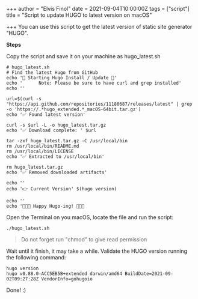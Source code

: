 +++
author = "Elvis Finol"
date = 2021-09-04T10:00:00Z
tags = ["script"]
title = "Script to update HUGO to latest version on macOS"

+++
You can use this script to get the latest version of static site generator "HUGO".

**Steps**

Copy the script and save it on your machine as hugo_latest.sh

    # hugo_latest.sh
    # Find the latest Hugo from GitHub
    echo '🐹 Starting Hugo Install / Update 🐹'
    echo '      Note: Please be sure to have curl and grep installed'
    echo ''
    
    url=$(curl -s "https://api.github.com/repositories/11180687/releases/latest" | grep -o 'https://.*hugo_extended.*_macOS-64bit.tar.gz')
    echo '✅ Found latest version'
    
    curl -s $url -L -o hugo_latest.tar.gz
    echo '✅ Download complete: ' $url
    
    tar -zxf hugo_latest.tar.gz -C /usr/local/bin
    rm /usr/local/bin/README.md
    rm /usr/local/bin/LICENSE
    echo '✅ Extracted to /usr/local/bin'
    
    rm hugo_latest.tar.gz
    echo '✅ Removed downloaded artifacts'
    
    echo ''
    echo '👉 Current Version' $(hugo version)
    
    echo ''
    echo '🎉🎉🎉 Happy Hugo-ing! 🎉🎉🎉

Open the Terminal on you macOS, locate the file and run the script: 

    ./hugo_latest.sh

> Do not forget run "chmod" to give read permission

Wait until it finish, it may take a while. Validate the HUGO version running the following command:

    hugo version
    hugo v0.88.0-ACC5EB5B+extended darwin/amd64 BuildDate=2021-09-02T09:27:28Z VendorInfo=gohugoio

Done! :)